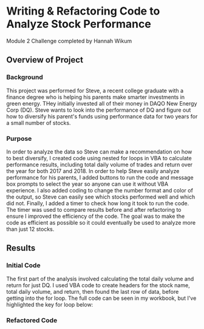 # Writing & Refactoring Code to Analyze Stock Performance
Module 2 Challenge completed by Hannah Wikum

## Overview of Project
### Background
This project was performed for Steve, a recent college graduate with a finance degree who is helping his parents make smarter investments in green energy. THey initially invested all of their money in DAQO New Energy Corp (DQ). Steve wants to look into the performance of DQ and figure out how to diversify his parent's funds using performance data for two years for a small number of stocks.

### Purpose
In order to analyze the data so Steve can make a recommendation on how to best diversify, I created code using nested for loops in VBA to calculate performance results, including total daily volume of trades and return over the year for both 2017 and 2018. In order to help Steve easily analyze performance for his parents, I added buttons to run the code and message box prompts to select the year so anyone can use it without VBA experience. I also added coding to change the number format and color of the output, so Steve can easily see which stocks performed well and which did not. Finally, I added a timer to check how long it took to run the code. The timer was used to compare results before and after refactoring to ensure I improved the efficiency of the code. The goal was to make the code as efficient as possible so it could eventually be used to analyze more than just 12 stocks.

## Results
### Initial Code
The first part of the analysis involved calculating the total daily volume and return for just DQ. I used VBA code to create headers for the stock name, total daily volume, and return, then found the last row of data, before getting into the for loop. The full code can be seen in my workbook, but I've highlighted the key for loop below:


### Refactored Code
